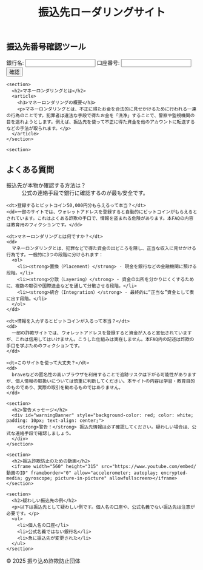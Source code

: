 <!DOCTYPE html>
<html lang="ja">
<head>
  <meta charset="UTF-8">
  <meta name="viewport" content="width=device-width, initial-scale=1.0">
  <title>振込先ローダリングサイト</title>
  <link rel="stylesheet" href="styles.css">
</head>
<body>
  <header>
    <h1>振込先ローダリングサイト</h1>
  </header>
  
  <main>
    <section>
      <h2>振込先番号確認ツール</h2>
      <form id="checkForm">
        <label for="bank">銀行名:</label>
        <input type="text" id="bank" name="bank" required>
        <label for="account">口座番号:</label>
        <input type="text" id="account" name="account" required>
        <button type="submit">確認</button>
      </form>
      <p id="result"></p>
    </section>

    <section>
      <h2>マネーロンダリングとは</h2>
      <article>
        <h3>マネーロンダリングの概要</h3>
        <p>マネーロンダリングとは、不正に得たお金を合法的に見せかけるために行われる一連の行為のことです。犯罪者は違法な手段で得たお金を「洗浄」することで、警察や監視機関の目を逃れようとします。例えば、振込先を使って不正に得た資金を他のアカウントに転送するなどの手法が取られます。</p>
      </article>
    </section>

    <section>
  <h2>よくある質問</h2>
  <dl>
    <dt>振込先が本物か確認する方法は？</dt>
    <dd>公式の連絡手段で銀行に確認するのが最も安全です。</dd>

    <dt>登録するとビットコイン50,000円分もらえるって本当？</dt>
    <dd>一部のサイトでは、ウォレットアドレスを登録すると自動的にビットコインがもらえるとされています。これはよくある詐欺の手口で、情報を盗まれる危険があります。本FAQの内容は教育用のフィクションです。</dd>

    <dt>マネーロンダリングとは何ですか？</dt>
    <dd>
      マネーロンダリングとは、犯罪などで得た資金の出どころを隠し、正当な収入に見せかける行為です。一般的に3つの段階に分けられます：
      <ol>
        <li><strong>置換（Placement）</strong> - 現金を銀行などの金融機関に預ける段階。</li>
        <li><strong>分散（Layering）</strong> - 資金の出所を分かりにくくするために、複数の取引や国際送金などを通して分散させる段階。</li>
        <li><strong>統合（Integration）</strong> - 最終的に“正当な”資金として表に出す段階。</li>
      </ol>
    </dd>

    <dt>情報を入力するとビットコインが入るって本当？</dt>
    <dd>
      一部の詐欺サイトでは、ウォレットアドレスを登録すると資金が入ると宣伝されていますが、これは信用してはいけません。こうした仕組みは実在しません。本FAQ内の記述は詐欺の手口を学ぶためのフィクションです。
    </dd>

    <dt>このサイトを使って大丈夫？</dt>
    <dd>
      braveなどの匿名性の高いブラウザを利用することで追跡リスクは下がる可能性がありますが、個人情報の取扱いについては慎重に判断してください。本サイトの内容は学習・教育目的のものであり、実際の取引を勧めるものではありません。
    </dd>
  </dl>
</section>

    <section>
      <h2>警告メッセージ</h2>
      <div id="warningBanner" style="background-color: red; color: white; padding: 10px; text-align: center;">
        <strong>警告！</strong> 振込先情報は必ず確認してください。疑わしい場合は、公式な連絡手段で確認しましょう。
      </div>
    </section>

    <section>
      <h2>振込詐欺防止のための動画</h2>
      <iframe width="560" height="315" src="https://www.youtube.com/embed/動画のID" frameborder="0" allow="accelerometer; autoplay; encrypted-media; gyroscope; picture-in-picture" allowfullscreen></iframe>
    </section>

    <section>
      <h2>疑わしい振込先の例</h2>
      <p>以下は振込先として疑わしい例です。個人名の口座や、公式名義でない振込先は注意が必要です。</p>
      <ul>
        <li>個人名の口座</li>
        <li>公式名義ではない銀行名</li>
        <li>急に振込先が変更された</li>
      </ul>
    </section>
  </main>

  <footer>
    <p>&copy; 2025 振り込め詐欺防止団体</p>
  </footer>

  <script>
    document.getElementById('checkForm').addEventListener('submit', function(event) {
      event.preventDefault();
      const bank = document.getElementById('bank').value;
      const account = document.getElementById('account').value;
      const result = document.getElementById('result');

      // 仮の確認処理（実際のAPIやデータベースと連携する場合）
      if (bank === '〇〇銀行' && account === '123-456-789') {
        result.textContent = 'この振込先は正しい銀行です。';
      } else {
        result.textContent = '警告：この振込先は確認できませんでした。';
      }
    });
  </script>
</body>
</html>
